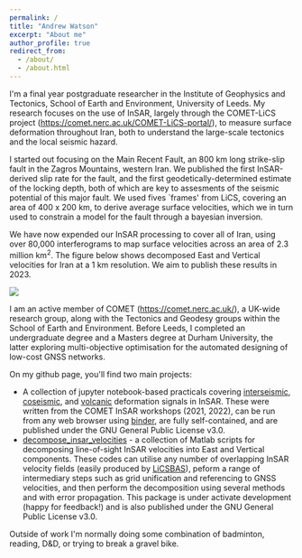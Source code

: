 ```yaml
---
permalink: /
title: "Andrew Watson"
excerpt: "About me"
author_profile: true
redirect_from: 
  - /about/
  - /about.html
---
```


I'm a final year postgraduate researcher in the Institute of Geophysics and Tectonics, School of Earth and Environment, University of Leeds. My research focuses on the use of InSAR, largely through the COMET-LiCS project (https://comet.nerc.ac.uk/COMET-LiCS-portal/), to measure surface deformation throughout Iran, both to understand the large-scale tectonics and the local seismic hazard.

I started out focusing on the Main Recent Fault, an 800 km long strike-slip fault in the Zagros Mountains, western Iran. We published the first InSAR-derived slip rate for the fault, and the first geodetically-determined estimate of the locking depth, both of which are key to assesments of the seismic potential of this major fault. We used fives `frames' from LiCS, covering an area of 400 x 200 km, to derive average surface velocities, which we in turn used to constrain a model for the fault through a bayesian inversion.

We have now expended our InSAR processing to cover all of Iran, using over 80,000 interferograms to map surface velocities across an area of 2.3 million km<sup>2</sup>. The figure below shows decomposed East and Vertical velocities for Iran at a 1 km resolution. We aim to publish these results in 2023.

<img src="https://github.com/andwatson/andwatson.github.io/blob/master/images/decomp_east_up.png?raw=true" style="display: block; margin: auto;" />

I am an active member of COMET (https://comet.nerc.ac.uk/), a UK-wide research group, along with the Tectonics and Geodesy groups within the School of Earth and Environment. Before Leeds, I completed an undergraduate degree and a Masters degree at Durham University, the latter exploring multi-objective optimisation for the automated designing of low-cost GNSS networks.

On my github page, you'll find two main projects:
- A collection of jupyter notebook-based practicals covering [interseismic](https://github.com/andwatson/interseismic_practical), [coseismic](https://github.com/andwatson/coseismic_practical), and [volcanic](https://github.com/andwatson/volcano_practical) deformation signals in InSAR. These were written from the COMET InSAR workshops (2021, 2022), can be run from any web browser using [binder](https://mybinder.org/), are fully self-contained, and are published under the GNU General Public License v3.0.
- [decompose_insar_velocities](https://github.com/andwatson/decompose_insar_velocities) - a collection of Matlab scripts for decomposing line-of-sight InSAR velocities into East and Vertical components. These codes can utilise any number of overlapping InSAR velocity fields (easily produced by [LiCSBAS](https://github.com/yumorishita/LiCSBAS)), peform a range of intermediary steps such as grid unification and referencing to GNSS velocities, and then perform the decomposition using several methods and with error propagation. This package is under activate development (happy for feedback!) and is also published under the GNU General Public License v3.0.

Outside of work I'm normally doing some combination of badminton, reading, D&D, or trying to break a gravel bike.
